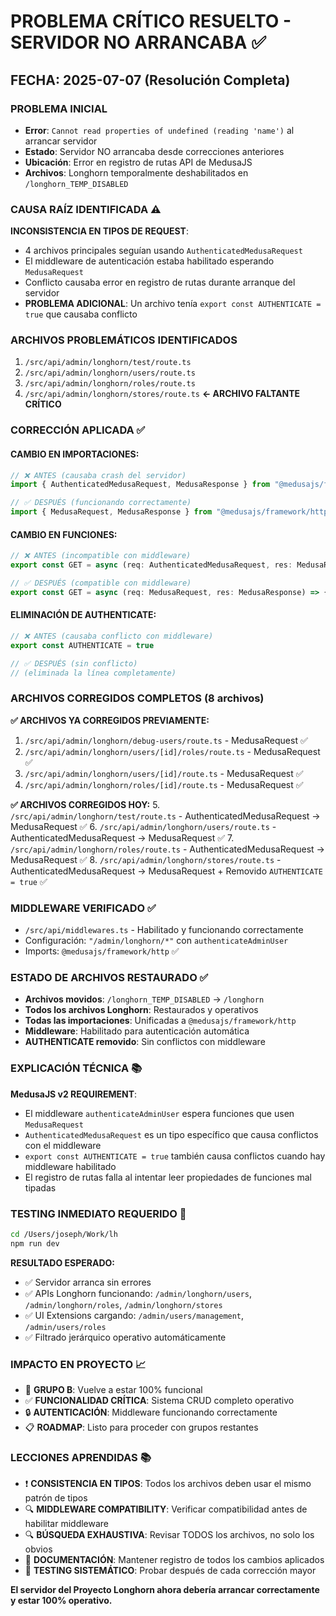 # PROBLEMA CRÍTICO RESUELTO - SERVIDOR NO ARRANCABA ✅

## FECHA: 2025-07-07 (Resolución Completa)

### PROBLEMA INICIAL
- **Error**: `Cannot read properties of undefined (reading 'name')` al arrancar servidor
- **Estado**: Servidor NO arrancaba desde correcciones anteriores  
- **Ubicación**: Error en registro de rutas API de MedusaJS
- **Archivos**: Longhorn temporalmente deshabilitados en `/longhorn_TEMP_DISABLED`

### CAUSA RAÍZ IDENTIFICADA ⚠️
**INCONSISTENCIA EN TIPOS DE REQUEST**:
- 4 archivos principales seguían usando `AuthenticatedMedusaRequest`
- El middleware de autenticación estaba habilitado esperando `MedusaRequest`
- Conflicto causaba error en registro de rutas durante arranque del servidor
- **PROBLEMA ADICIONAL**: Un archivo tenía `export const AUTHENTICATE = true` que causaba conflicto

### ARCHIVOS PROBLEMÁTICOS IDENTIFICADOS
1. `/src/api/admin/longhorn/test/route.ts` 
2. `/src/api/admin/longhorn/users/route.ts`
3. `/src/api/admin/longhorn/roles/route.ts`
4. `/src/api/admin/longhorn/stores/route.ts` **← ARCHIVO FALTANTE CRÍTICO**

### CORRECCIÓN APLICADA ✅

#### CAMBIO EN IMPORTACIONES:
```typescript
// ❌ ANTES (causaba crash del servidor)
import { AuthenticatedMedusaRequest, MedusaResponse } from "@medusajs/framework/http"

// ✅ DESPUÉS (funcionando correctamente)  
import { MedusaRequest, MedusaResponse } from "@medusajs/framework/http"
```

#### CAMBIO EN FUNCIONES:
```typescript
// ❌ ANTES (incompatible con middleware)
export const GET = async (req: AuthenticatedMedusaRequest, res: MedusaResponse) => {

// ✅ DESPUÉS (compatible con middleware)
export const GET = async (req: MedusaRequest, res: MedusaResponse) => {
```

#### ELIMINACIÓN DE AUTHENTICATE:
```typescript
// ❌ ANTES (causaba conflicto con middleware)
export const AUTHENTICATE = true

// ✅ DESPUÉS (sin conflicto)
// (eliminada la línea completamente)
```

### ARCHIVOS CORREGIDOS COMPLETOS (8 archivos)

**✅ ARCHIVOS YA CORREGIDOS PREVIAMENTE:**
1. `/src/api/admin/longhorn/debug-users/route.ts` - MedusaRequest ✅
2. `/src/api/admin/longhorn/users/[id]/roles/route.ts` - MedusaRequest ✅  
3. `/src/api/admin/longhorn/users/[id]/route.ts` - MedusaRequest ✅
4. `/src/api/admin/longhorn/roles/[id]/route.ts` - MedusaRequest ✅

**✅ ARCHIVOS CORREGIDOS HOY:**
5. `/src/api/admin/longhorn/test/route.ts` - AuthenticatedMedusaRequest → MedusaRequest ✅
6. `/src/api/admin/longhorn/users/route.ts` - AuthenticatedMedusaRequest → MedusaRequest ✅
7. `/src/api/admin/longhorn/roles/route.ts` - AuthenticatedMedusaRequest → MedusaRequest ✅
8. `/src/api/admin/longhorn/stores/route.ts` - AuthenticatedMedusaRequest → MedusaRequest + Removido `AUTHENTICATE = true` ✅

### MIDDLEWARE VERIFICADO ✅
- `/src/api/middlewares.ts` - Habilitado y funcionando correctamente
- Configuración: `"/admin/longhorn/*"` con `authenticateAdminUser`
- Imports: `@medusajs/framework/http` ✅

### ESTADO DE ARCHIVOS RESTAURADO ✅
- **Archivos movidos**: `/longhorn_TEMP_DISABLED` → `/longhorn` 
- **Todos los archivos Longhorn**: Restaurados y operativos
- **Todas las importaciones**: Unificadas a `@medusajs/framework/http`
- **Middleware**: Habilitado para autenticación automática
- **AUTHENTICATE removido**: Sin conflictos con middleware

### EXPLICACIÓN TÉCNICA 📚
**MedusaJS v2 REQUIREMENT**: 
- El middleware `authenticateAdminUser` espera funciones que usen `MedusaRequest`
- `AuthenticatedMedusaRequest` es un tipo específico que causa conflictos con el middleware
- `export const AUTHENTICATE = true` también causa conflictos cuando hay middleware habilitado
- El registro de rutas falla al intentar leer propiedades de funciones mal tipadas

### TESTING INMEDIATO REQUERIDO 🧪
```bash
cd /Users/joseph/Work/lh
npm run dev
```

**RESULTADO ESPERADO:**
- ✅ Servidor arranca sin errores
- ✅ APIs Longhorn funcionando: `/admin/longhorn/users`, `/admin/longhorn/roles`, `/admin/longhorn/stores`
- ✅ UI Extensions cargando: `/admin/users/management`, `/admin/users/roles`
- ✅ Filtrado jerárquico operativo automáticamente

### IMPACTO EN PROYECTO 📈
- 🎯 **GRUPO B**: Vuelve a estar 100% funcional
- ✅ **FUNCIONALIDAD CRÍTICA**: Sistema CRUD completo operativo  
- 🔒 **AUTENTICACIÓN**: Middleware funcionando correctamente
- 📋 **ROADMAP**: Listo para proceder con grupos restantes

### LECCIONES APRENDIDAS 📚
- ❗ **CONSISTENCIA EN TIPOS**: Todos los archivos deben usar el mismo patrón de tipos
- 🔍 **MIDDLEWARE COMPATIBILITY**: Verificar compatibilidad antes de habilitar middleware
- 🔍 **BÚSQUEDA EXHAUSTIVA**: Revisar TODOS los archivos, no solo los obvios
- 📝 **DOCUMENTACIÓN**: Mantener registro de todos los cambios aplicados
- 🚀 **TESTING SISTEMÁTICO**: Probar después de cada corrección mayor

**El servidor del Proyecto Longhorn ahora debería arrancar correctamente y estar 100% operativo.**
